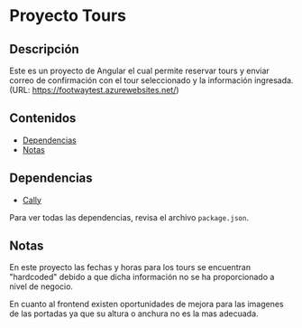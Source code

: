 
# Proyecto Tours

## Descripción

Este es un proyecto de Angular el cual permite reservar tours y enviar correo de confirmación con el tour seleccionado y la información ingresada. (URL: https://footwaytest.azurewebsites.net/)

## Contenidos

- [Dependencias](#dependencias)
- [Notas](#notas)


## Dependencias

- [Cally](https://wicky.nillia.ms/cally/)

Para ver todas las dependencias, revisa el archivo `package.json`.

## Notas
En este proyecto las fechas y horas para los tours se encuentran "hardcoded" debido a que dicha información no se ha proporcionado a nivel de negocio.

En cuanto al frontend existen oportunidades de mejora para las imagenes de las portadas ya que su altura o anchura no es la mas adecuada.
